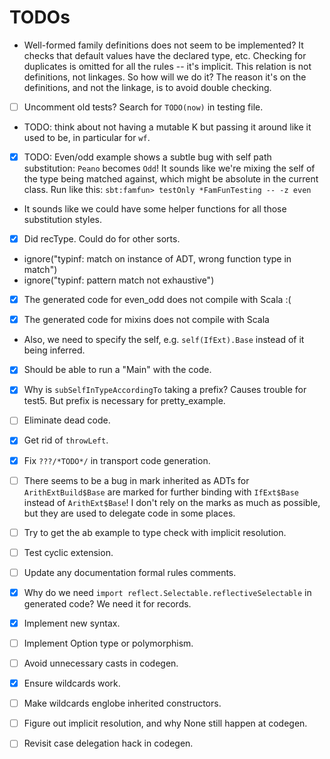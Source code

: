# TODOs

- Well-formed family definitions does not seem to be implemented?
  It checks that default values have the declared type, etc.
  Checking for duplicates is omitted for all the rules -- it's implicit.
  This relation is not definitions, not linkages. So how will we do it?
  The reason it's on the definitions, and not the linkage, is to avoid double checking.
  
- [ ] Uncomment old tests? Search for `TODO(now)` in testing file.

- TODO: think about not having a mutable K but passing it around like it used to be, in particular for `wf`.

- [x] TODO: Even/odd example shows a subtle bug with self path substitution: `Peano` becomes `Odd`!
  It sounds like we're mixing the self of the type being matched against, which might be absolute in the current class.
  Run like this: `sbt:famfun> testOnly *FamFunTesting -- -z even`

- It sounds like we could have some helper functions for all those substitution styles.
- [x] Did recType. Could do for other sorts.

- ignore("typinf: match on instance of ADT, wrong function type in match")
- ignore("typinf: pattern match not exhaustive")

- [x] The generated code for even_odd does not compile with Scala :(

- [x] The generated code for mixins does not compile with Scala

- Also, we need to specify the self, e.g. `self(IfExt).Base` instead of it being inferred.

- [x] Should be able to run a "Main" with the code.

- [x] Why is `subSelfInTypeAccordingTo` taking a prefix? Causes trouble for test5. But prefix is necessary for pretty_example.

- [ ] Eliminate dead code.

- [x] Get rid of `throwLeft`.

- [x] Fix `???/*TODO*/` in transport code generation.

- [ ] There seems to be a bug in mark inherited as ADTs for `ArithExtBuild$Base` are marked for further binding with `IfExt$Base` instead of `ArithExt$Base`! I don't rely on the marks as much as possible, but they are used to delegate code in some places.

- [ ] Try to get the ab example to type check with implicit resolution.

- [ ] Test cyclic extension.

- [ ] Update any documentation formal rules comments.

- [x] Why do we need `import reflect.Selectable.reflectiveSelectable` in generated code? We need it for records.

- [x] Implement new syntax.

- [ ] Implement Option type or polymorphism.

- [ ] Avoid unnecessary casts in codegen.

- [x] Ensure wildcards work.

- [ ] Make wildcards englobe inherited constructors.

- [ ] Figure out implicit resolution, and why None still happen at codegen.

- [ ] Revisit case delegation hack in codegen.
